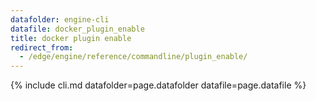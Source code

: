 ```yaml
---
datafolder: engine-cli
datafile: docker_plugin_enable
title: docker plugin enable
redirect_from:
  - /edge/engine/reference/commandline/plugin_enable/
---
```

<!--
Sorry, but the contents of this page are automatically generated from
Docker's source code. If you want to suggest a change to the text that appears
here, you'll need to find the string by searching this repo:

https://github.com/docker/cli
-->
{% include cli.md datafolder=page.datafolder datafile=page.datafile %}
